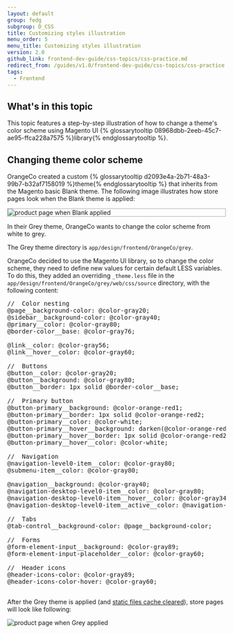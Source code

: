 ```yaml
---
layout: default
group: fedg
subgroup: D_CSS
title: Customizing styles illustration
menu_order: 5
menu_title: Customizing styles illustration
version: 2.0
github_link: frontend-dev-guide/css-topics/css-practice.md
redirect_from: /guides/v1.0/frontend-dev-guide/css-topics/css-practice.html
tags:
  - Frontend
---
```


<h2 id ="practice_over">What's in this topic</h2>

This topic features a step-by-step illustration of how to change a theme's color scheme using Magento UI {% glossarytooltip 08968dbb-2eeb-45c7-ae95-ffca228a7575 %}library{% endglossarytooltip %}.

<h2>Changing theme color scheme</h2>

OrangeCo created a custom {% glossarytooltip d2093e4a-2b71-48a3-99b7-b32af7158019 %}theme{% endglossarytooltip %} that inherits from the Magento basic Blank theme.
The following image illustrates how store pages look when the Blank theme is applied:

<div style="border: 1px solid #ABABAB">
<img src="{{ site.baseurl }}common/images/practice_blank.png" alt="product page when Blank applied">
</div>


In their Grey theme, OrangeCo wants to change the color scheme from white to grey.

The Grey theme directory is <code>app/design/frontend/OrangeCo/grey</code>.

OrangeCo decided to use the Magento UI library, so to change the color scheme, they need to define new values for certain default LESS variables.
To do this, they added an overriding <code>_theme.less</code> file in the <code>app/design/frontend/OrangeCo/grey/web/css/source</code> directory, with the following content:
<pre>
//  Color nesting
@page__background-color: @color-gray20;
@sidebar__background-color: @color-gray40;
@primary__color: @color-gray80;
@border-color__base: @color-gray76;

@link__color: @color-gray56;
@link__hover__color: @color-gray60;

//  Buttons
@button__color: @color-gray20;
@button__background: @color-gray80;
@button__border: 1px solid @border-color__base;

//  Primary button
@button-primary__background: @color-orange-red1;
@button-primary__border: 1px solid @color-orange-red2;
@button-primary__color: @color-white;
@button-primary__hover__background: darken(@color-orange-red1, 5%);
@button-primary__hover__border: 1px solid @color-orange-red2;
@button-primary__hover__color: @color-white;

//  Navigation
@navigation-level0-item__color: @color-gray80;
@submenu-item__color: @color-gray80;

@navigation__background: @color-gray40;
@navigation-desktop-level0-item__color: @color-gray80;
@navigation-desktop-level0-item__hover__color: @color-gray34;
@navigation-desktop-level0-item__active__color: @navigation-desktop-level0-item__color;

//  Tabs
@tab-control__background-color: @page__background-color;

//  Forms
@form-element-input__background: @color-gray89;
@form-element-input-placeholder__color: @color-gray60;

//  Header icons
@header-icons-color: @color-gray89;
@header-icons-color-hover: @color-gray60;

</pre>

After the Grey theme is applied (and [static files cache cleared]({{page.baseurl}}howdoi/clean_static_cache.html)), store pages will look like following:

<img src="{{ site.baseurl }}common/images/css_practice.png" alt="product page when Grey applied">
